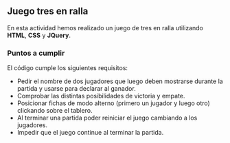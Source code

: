 ## Juego tres en ralla
En esta actividad hemos realizado un juego de tres en ralla utilizando **HTML**, **CSS** y **JQuery**.

### Puntos a cumplir
El código cumple los siguientes requisitos:
- Pedir el nombre de dos jugadores que luego deben mostrarse durante la partida y usarse para declarar al ganador.
- Comprobar las distintas posibilidades de victoria y empate.
- Posicionar fichas de modo alterno (primero un jugador y luego otro) clickando sobre el tablero.
- Al terminar una partida poder reiniciar el juego cambiando a los jugadores.
- Impedir que el juego continue al terminar la partida.
